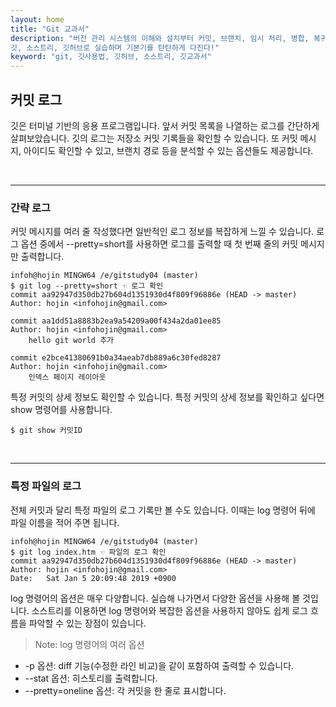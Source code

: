 ```yaml
---
layout: home
title: "Git 교과서"
description: "버전 관리 시스템의 이해와 설치부터 커밋, 브랜치, 임시 처리, 병합, 복귀, 서브모듈, 태그까지
깃, 소스트리, 깃허브로 실습하며 기본기를 탄탄하게 다진다!"
keyword: "git, 깃사용법, 깃허브, 소스트리, 깃교과서"
---
```

## 커밋 로그
깃은 터미널 기반의 응용 프로그램입니다. 앞서 커밋 목록을 나열하는 로그를 간단하게 살펴보았습니다. 깃의 로그는 저장소 커밋 기록들을 확인할 수 있습니다. 또 커밋 메시지, 아이디도 확인할 수 있고, 브랜치 경로 등을 분석할 수 있는 옵션들도 제공합니다.  

<br>
<hr>

### 간략 로그
커밋 메시지를 여러 줄 작성했다면 일반적인 로그 정보를 복잡하게 느낄 수 있습니다. 로그 옵션 중에서 --pretty=short를 사용하면 로그를 출력할 때 첫 번째 줄의 커밋 메시지만 출력합니다.  

```
infoh@hojin MINGW64 /e/gitstudy04 (master)
$ git log --pretty=short ☜ 로그 확인
commit aa92947d350db27b604d1351930d4f809f96886e (HEAD -> master)
Author: hojin <infohojin@gmail.com>

commit aa1dd51a8883b2ea9a54209a00f434a2da01ee85
Author: hojin <infohojin@gmail.com>
    hello git world 추가

commit e2bce41380691b0a34aeab7db889a6c30fed8287
Author: hojin <infohojin@gmail.com>
    인덱스 페이지 레이아웃

```

특정 커밋의 상세 정보도 확인할 수 있습니다. 특정 커밋의 상세 정보를 확인하고 싶다면 show 명령어를 사용합니다.  

```
$ git show 커밋ID
```

<br>
<hr> 

### 특정 파일의 로그
전체 커밋과 달리 특정 파일의 로그 기록만 볼 수도 있습니다. 이때는 log 명령어 뒤에 파일 이름을 적어 주면 됩니다.  

```
infoh@hojin MINGW64 /e/gitstudy04 (master)
$ git log index.htm ☜ 파일의 로그 확인
commit aa92947d350db27b604d1351930d4f809f96886e (HEAD -> master)
Author: hojin <infohojin@gmail.com>
Date:   Sat Jan 5 20:09:48 2019 +0900
```

log 명령어의 옵션은 매우 다양합니다. 실습해 나가면서 다양한 옵션을 사용해 볼 것입니다. 소스트리를 이용하면 log 명령어와 복잡한 옵션을 사용하지 않아도 쉽게 로그 흐름을 파악할 수 있는 장점이 있습니다.  

>Note: log 명령어의 여러 옵션
* -p 옵션: diff 기능(수정한 라인 비교)을 같이 포함하여 출력할 수 있습니다.
* --stat 옵션: 히스토리를 출력합니다.
* --pretty=oneline 옵션: 각 커밋을 한 줄로 표시합니다.

<br><br>